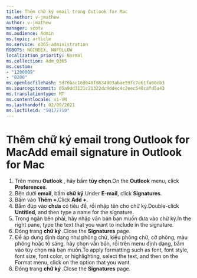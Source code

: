 ```yaml
---
title: Thêm chữ ký email trong Outlook for Mac
ms.author: v-jmathew
author: v-jmathew
manager: scotv
ms.audience: Admin
ms.topic: article
ms.service: o365-administration
ROBOTS: NOINDEX, NOFOLLOW
localization_priority: Normal
ms.collection: Adm_O365
ms.custom:
- "1200009"
- "8200"
ms.openlocfilehash: 5d76bac16d640f8634903abae59fc7e61fa60cb3
ms.sourcegitcommit: 05a9dd3121c21322dc9ddec4c2eec548cafd5a43
ms.translationtype: MT
ms.contentlocale: vi-VN
ms.lasthandoff: 02/09/2021
ms.locfileid: "50177710"
---
```

# <a name="add-email-signature-in-outlook-for-mac"></a><span data-ttu-id="70975-102">Thêm chữ ký email trong Outlook for Mac</span><span class="sxs-lookup"><span data-stu-id="70975-102">Add email signature in Outlook for Mac</span></span>

1. <span data-ttu-id="70975-103">Trên menu **Outlook** , hãy bấm **tùy chọn**.</span><span class="sxs-lookup"><span data-stu-id="70975-103">On the **Outlook** menu, click **Preferences**.</span></span>
2. <span data-ttu-id="70975-104">Bên dưới **email**, bấm **chữ ký**.</span><span class="sxs-lookup"><span data-stu-id="70975-104">Under **E-mail**, click **Signatures**.</span></span>
3. <span data-ttu-id="70975-105">Bấm vào **Thêm +**.</span><span class="sxs-lookup"><span data-stu-id="70975-105">Click **Add +**.</span></span>
4. <span data-ttu-id="70975-106">Bấm đúp vào **chưa** có tiêu đề, rồi nhập tên cho chữ ký.</span><span class="sxs-lookup"><span data-stu-id="70975-106">Double-click **Untitled**, and then type a name for the signature.</span></span>
5. <span data-ttu-id="70975-107">Trong ngăn bên phải, hãy nhập văn bản bạn muốn đưa vào chữ ký.</span><span class="sxs-lookup"><span data-stu-id="70975-107">In the right pane, type the text that you want to include in the signature.</span></span>
6. <span data-ttu-id="70975-108">Đóng trang **chữ ký** .</span><span class="sxs-lookup"><span data-stu-id="70975-108">Close the **Signatures** page.</span></span>
7. <span data-ttu-id="70975-109">Để áp dụng định dạng như phông chữ, kiểu phông chữ, cỡ phông, màu phông hoặc tô sáng, hãy chọn văn bản, rồi trên menu định dạng, bấm vào tùy chọn mà bạn muốn.</span><span class="sxs-lookup"><span data-stu-id="70975-109">To apply formatting such as font, font style, font size, font color, or highlighting, select the text, and then on the Format menu, click on the option that you want.</span></span>
8. <span data-ttu-id="70975-110">Đóng trang **chữ ký** .</span><span class="sxs-lookup"><span data-stu-id="70975-110">Close the **Signatures** page.</span></span>
